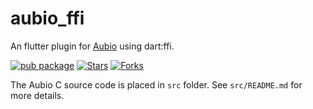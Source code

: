 # aubio_ffi

An flutter plugin for [Aubio](https://github.com/aubio/aubio) using dart:ffi.

[![pub package](https://img.shields.io/pub/v/aubio_ffi.svg)](https://pub.dartlang.org/packages/aubio_ffi)
[![Stars](https://img.shields.io/github/stars/mannprerak2/aubio_ffi?logo=github&style=flat&color=green)](https://github.com/mannprerak2/aubio_ffi)
[![Forks](https://img.shields.io/github/forks/mannprerak2/aubio_ffi?logo=github&style=flat&color=purple)](https://github.com/mannprerak2/aubio_ffi)

The Aubio C source code is placed in `src` folder.  See `src/README.md` for more details.
